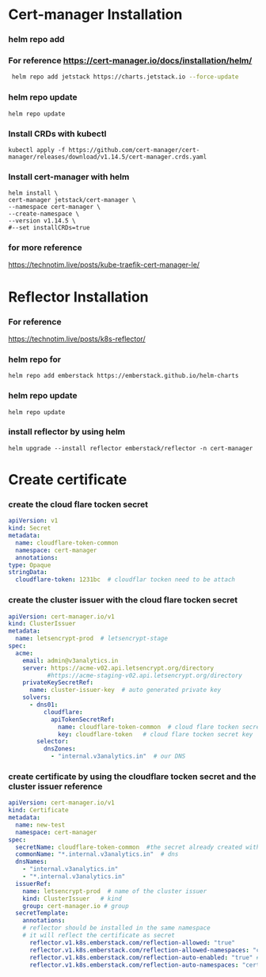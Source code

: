 Cert-manager Installation
=========================
### helm repo add
### For reference <https://cert-manager.io/docs/installation/helm/>
```sh
 helm repo add jetstack https://charts.jetstack.io --force-update
```
### helm repo update
    helm repo update 

### Install CRDs with kubectl 
    kubectl apply -f https://github.com/cert-manager/cert-manager/releases/download/v1.14.5/cert-manager.crds.yaml

### Install cert-manager with helm 
    helm install \
    cert-manager jetstack/cert-manager \
    --namespace cert-manager \
    --create-namespace \
    --version v1.14.5 \
    #--set installCRDs=true

### for more reference 
<https://technotim.live/posts/kube-traefik-cert-manager-le/>


Reflector Installation
======================
### For reference
<https://technotim.live/posts/k8s-reflector/>

### helm repo for 
    helm repo add emberstack https://emberstack.github.io/helm-charts

### helm repo update 
    helm repo update

### install reflector by using helm 
    helm upgrade --install reflector emberstack/reflector -n cert-manager


Create certificate
==================

### create the cloud flare tocken secret 

```yaml
apiVersion: v1
kind: Secret
metadata:
  name: cloudflare-token-common
  namespace: cert-manager
  annotations: 
type: Opaque
stringData:
  cloudflare-token: 1231bc  # cloudflar tocken need to be attach
```

### create the cluster issuer with the cloud flare tocken secret

```yaml
apiVersion: cert-manager.io/v1
kind: ClusterIssuer
metadata:
  name: letsencrypt-prod  # letsencrypt-stage
spec:
  acme:  
    email: admin@v3analytics.in
    server: https://acme-v02.api.letsencrypt.org/directory
           #https://acme-staging-v02.api.letsencrypt.org/directory
    privateKeySecretRef:
      name: cluster-issuer-key  # auto generated private key
    solvers:
      - dns01:
          cloudflare:
            apiTokenSecretRef:
              name: cloudflare-token-common  # cloud flare tocken secret name
              key: cloudflare-token   # cloud flare tocken secret key 
        selector:
          dnsZones:
            - "internal.v3analytics.in"  # our DNS

```


### create certificate by using the cloudflare tocken secret and the cluster issuer reference

```yaml
apiVersion: cert-manager.io/v1
kind: Certificate
metadata:
  name: new-test
  namespace: cert-manager
spec:
  secretName: cloudflare-token-common  #the secret already created with cloud flare tocken 
  commonName: "*.internal.v3analytics.in"  # dns 
  dnsNames:
    - "internal.v3analytics.in"
    - "*.internal.v3analytics.in"
  issuerRef:
    name: letsencrypt-prod  # name of the cluster issuer
    kind: ClusterIssuer   # kind
    group: cert-manager.io # group
  secretTemplate:
    annotations:
    # reflector should be installed in the same namespace
    # it will reflect the certificate as secret 
      reflector.v1.k8s.emberstack.com/reflection-allowed: "true"
      reflector.v1.k8s.emberstack.com/reflection-allowed-namespaces: "certmanager,minio-dev,test,keycloak,grafana,erpnext,harbor,cvat"  # Control destination namespaces
      reflector.v1.k8s.emberstack.com/reflection-auto-enabled: "true" # Auto create reflection for matching namespaces
      reflector.v1.k8s.emberstack.com/reflection-auto-namespaces: "certmanager,minio-dev,test,keycloak,grafana,erpnext,harbor,cvat" # Control auto-reflection namespaces

```